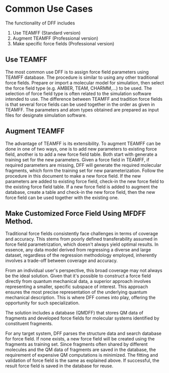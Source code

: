 
# Common Use Cases

The functionality of DFF includes 
1) Use TEAMFF (Standard version)
2) Augment TEAMFF (Professional version)
3) Make specific force fields (Professional version) 


## Use TEAMFF
The most common use DFF is to assign force field parameters using TEAMFF database. The procedure is similar to using any other traditional force fields.
Prepare or import a molecular model for simulation, then select the force field 
type (e.g. AMBER, TEAM, CHARMM,...) to be used. The selection of force field type is often related to the simulation software intended to use. The difference between TEAMFF and tradition force fields is that several force fields can be used together in the order as given in TEAMFF. The parameters and atom types obtained are prepared as input files for designate simulation software. 

## Augment TEAMFF

The advantage of TEAMFF is its extensibility. To augment TEAMFF can be done in one of two ways, one is to add new parameters to existing force field, another is to add a new force field table. Both start with generate a training set for the new parameters. Given a force field in TEAMFF, if required parameters are missing, DFF will generate the required molecular fragments, which form the training set for new parameterization. Follow the procedure in this document to make a new force field. If the new parameters are added to existing force field, check-in the new force field to the existing force field table. If a new force field is added to augment the database, create a table and check-in the new force field, then the new force field can be used together with the existing one. 


## Make Customized Force Field Using MFDFF Method. 

Traditional force fields consistently face challenges in terms of coverage and accuracy. This stems from poorly defined transferability assumed in force field parametrization, which doesn't always yield optimal results. In essence, any data model derived from regressing a diverse and large dataset, regardless of the regression methodology employed, inherently involves a trade-off between coverage and accuracy.

From an individual user's perspective, this broad coverage may not always be the ideal solution. Given that it's possible to construct a force field directly from quantum mechanical data, a superior approach involves representing a smaller, specific subspace of interest. This approach ensures the most precise representation of the underlying quantum mechanical description. This is where DFF comes into play, offering the opportunity for such specialization. 

The solution includes a database (QMDFF) that stores QM data of fragments and developed force fields for molecular systems identified by constituent fragments. 

For any target system, DFF parses the structure data and search database for force field. If none exists, a new force field will be created using the fragments as training set. Since fragments often shared by different molecules and the QM data of fragments are saved in the database, the requirement of expensive QM computations is minimized. The fitting and validation of force field is the same as explained above. If successful, the result force field is saved in the database for reuse.
